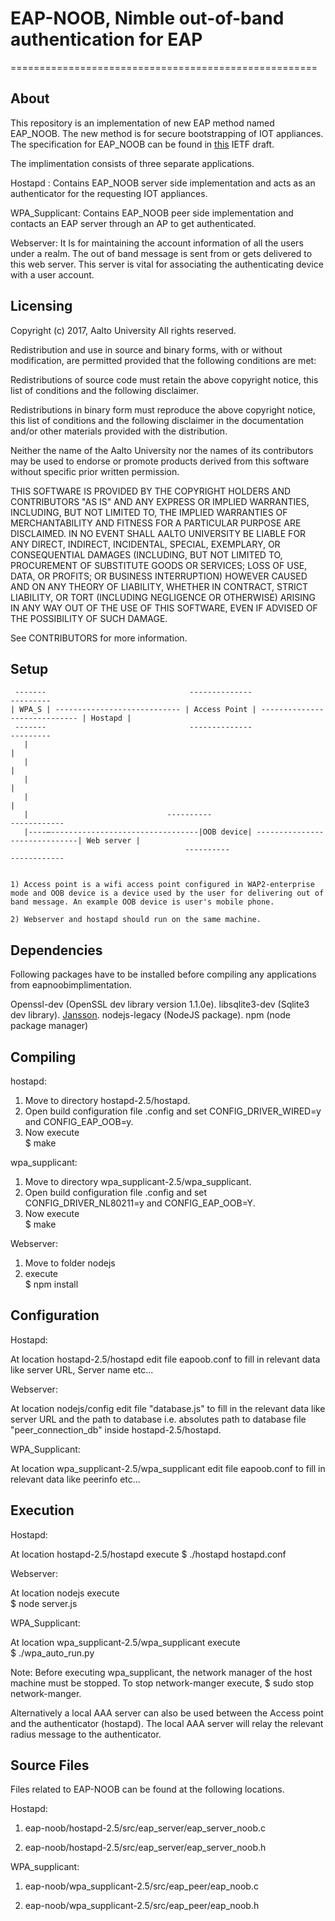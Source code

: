 # EAP-NOOB, Nimble out-of-band authentication for EAP 
=====================================================

About
-------- 

This repository is an implementation of new EAP method named EAP_NOOB. The new method is for secure bootstrapping of IOT appliances. The specification for EAP_NOOB can be found in [this](https://datatracker.ietf.org/doc/draft-aura-eap-noob/?include_text=1) IETF draft.

The implimentation consists of three separate applications.

Hostapd : Contains EAP_NOOB server side implementation and acts as an authenticator for the requesting IOT appliances.

WPA_Supplicant:  Contains EAP_NOOB peer side implementation and contacts an EAP server through an AP to get authenticated. 

Webserver:  It Is for maintaining the account information of all the users under a realm. The out of band message is sent from or gets delivered to this web server. This server is vital for associating the  authenticating device with a user account.

Licensing
------------       
 Copyright (c) 2017, Aalto University 
 All rights reserved. 
 
Redistribution and use in source and binary forms, with or without modification, are permitted provided that the following conditions are met: 

Redistributions of source code must retain the above copyright notice, this list of conditions and the following disclaimer. 

Redistributions in binary form must reproduce the above copyright notice, this list of conditions and the following disclaimer in the documentation and/or other materials provided with the distribution. 

Neither the name of the Aalto University nor the names of its contributors may be used to endorse or promote products derived from this software without specific prior written permission. 
 
 THIS SOFTWARE IS PROVIDED BY THE COPYRIGHT HOLDERS AND CONTRIBUTORS "AS IS" AND ANY EXPRESS OR IMPLIED WARRANTIES, INCLUDING, BUT NOT LIMITED TO, THE IMPLIED WARRANTIES OF MERCHANTABILITY AND FITNESS FOR A PARTICULAR PURPOSE ARE DISCLAIMED. IN NO EVENT SHALL AALTO UNIVERSITY BE LIABLE FOR ANY DIRECT, INDIRECT, INCIDENTAL, SPECIAL, EXEMPLARY, OR CONSEQUENTIAL DAMAGES (INCLUDING, BUT NOT LIMITED TO, PROCUREMENT OF SUBSTITUTE GOODS OR SERVICES; LOSS OF USE, DATA, OR PROFITS; OR BUSINESS INTERRUPTION) HOWEVER CAUSED AND ON ANY THEORY OF LIABILITY, WHETHER IN CONTRACT, STRICT LIABILITY, OR TORT (INCLUDING NEGLIGENCE OR OTHERWISE) ARISING IN ANY WAY OUT OF THE USE OF THIS  SOFTWARE, EVEN IF ADVISED OF THE POSSIBILITY OF SUCH DAMAGE. 
 
 See CONTRIBUTORS for more information. 

Setup
-------

	 -------                                --------------				       ---------
	| WPA_S | ---------------------------- | Access Point | ----------------------------- | Hostapd |
	 -------                                --------------                                 ---------
	   |                                                                                      |
	   |                                                                                      | 
	   |                                                                                      |
	   |                                                                                      |
	   |			                   ----------                                 ------------
	   |----–---------------------------------|OOB device| ------------------------------| Web server |
		                                   ----------                                 ------------


	1) Access point is a wifi access point configured in WAP2-enterprise mode and OOB device is a device used by the user for delivering out of band message. An example OOB device is user's mobile phone.
	
	2) Webserver and hostapd should run on the same machine.

Dependencies
-----------------  

Following packages have to be installed before compiling any applications from  eapnoobimplimentation.

Openssl-dev (OpenSSL dev library version 1.1.0e).
libsqlite3-dev (Sqlite3 dev library).
[Jansson](http://jansson.readthedocs.io/en/2.7/index.html).
nodejs-legacy (NodeJS package).
npm (node package manager)

Compiling 
--------------
 
hostapd:

1) Move to directory  hostapd-2.5/hostapd.	
2) Open build configuration file .config and set CONFIG_DRIVER_WIRED=y and CONFIG_EAP_OOB=y.	
3) Now execute  		
  	$ make


wpa_supplicant:

1) Move to directory  wpa_supplicant-2.5/wpa_supplicant.	
2) Open build configuration file .config and set CONFIG_DRIVER_NL80211=y and CONFIG_EAP_OOB=Y. 	
3) Now execute		
	 $ make


Webserver: 

1) Move to folder nodejs	
2) execute 	
    $ npm install	
    
Configuration
---------------  

Hostapd:

At location hostapd-2.5/hostapd edit file eapoob.conf to fill in relevant data like server URL, Server name etc...

Webserver: 

At location nodejs/config edit file "database.js" to fill in the relevant data like server URL and the path to database i.e. absolutes path to database file "peer_connection_db" inside hostapd-2.5/hostapd.

WPA_Supplicant:

At location wpa_supplicant-2.5/wpa_supplicant edit file eapoob.conf to fill in relevant data like peerinfo etc...

Execution
------------  

Hostapd:

At location hostapd-2.5/hostapd  execute
$  ./hostapd  hostapd.conf	

Webserver: 

At location nodejs execute	
$ node server.js	

WPA_Supplicant:

At location wpa_supplicant-2.5/wpa_supplicant execute	
$ ./wpa_auto_run.py	

Note: 
Before executing wpa_supplicant, the network manager of the host machine must be stopped. To stop network-manger execute,
  $ sudo stop network-manger.	

Alternatively a local AAA server can also be used between the Access point and the authenticator (hostapd). The local AAA server will relay the relevant radius message to the authenticator.  	

Source Files
-------------
Files related to EAP-NOOB can be found at the following locations.

Hostapd:

1) eap-noob/hostapd-2.5/src/eap_server/eap_server_noob.c

2) eap-noob/hostapd-2.5/src/eap_server/eap_server_noob.h
 
WPA_supplicant:

1) eap-noob/wpa_supplicant-2.5/src/eap_peer/eap_noob.c

2) eap-noob/wpa_supplicant-2.5/src/eap_peer/eap_noob.h



